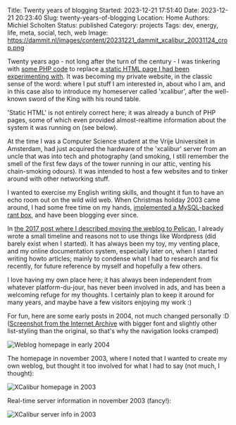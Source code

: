 Title: Twenty years of blogging
Started: 2023-12-21 17:51:40
Date: 2023-12-21 20:23:40
Slug: twenty-years-of-blogging
Location: Home
Authors: Michiel Scholten
Status: published
Category: projects
Tags: dev, energy, life, meta, social, tech, web
Image: https://dammit.nl/images/content/20231221_dammit_xcalibur_20031124_crop.png

Twenty years ago - not long after the turn of the century - I was tinkering with [some PHP code](https://github.com/aquatix/dammit/commits/master?after=7a084bfa7c0e36f63d52c6cc2154fb68a20a6cd7+384&branch=master&qualified_name=refs%2Fheads%2Fmaster) to replace [a static HTML page I had been experimenting with](https://web.archive.org/web/20030829140416/http://aquariusoft.org/~mbscholt/). It was becoming my private website, in the classic sense of the word: where I put stuff I am interested in, about who I am, and in this case also to introduce my homeserver called 'xcalibur', after the well-known sword of the King with his round table.

'Static HTML' is not entirely correct here; it was already a bunch of PHP pages, some of which even provided almost-realtime information about the system it was running on (see below).

At the time I was a Computer Science student at the Vrije Universiteit in Amsterdam, had just acquired the hardware of the 'xcalibur' server from an uncle that was into tech and photography (and smoking, I still remember the smell of the first few days of the tower running in our attic, venting his chain-smoking odours). It was intended to host a few websites and to tinker around with other networking stuff.

I wanted to exercise my English writing skills, and thought it fun to have an echo room out on the wild wild web. When Christmas holiday 2003 came around, I had some free time on my hands, [implemented a MySQL-backed rant box]({filename}20031221-my-very-own-rantbox.md), and have been blogging ever since.

In [the 2017 post where I described moving the weblog to Pelican]({filename}moved-to-pelican.md), I already wrote a small timeline and reasons not to use things like Wordpress (did barely exist when I started). It has always been my toy, my venting place, and my online documentation system, especially later on, when I started writing howto articles; mainly to condense what I had to research and fix recently, for future reference by myself and hopefully a few others.

I love having my own place here; it has always been independent from whatever platform-du-jour, has never been involved in ads, and has been a welcoming refuge for my thoughts. I certainly plan to keep it around for many years, and maybe have a few visitors enjoying my work :)


For fun, here are some early posts in 2004, not much changed personally :D ([Screenshot from the Internet Archive](https://web.archive.org/web/20040205135520/http://aquariusoft.org:80/~mbscholt/) with bigger font and slightly other list-styling than the original, so that's why the navigation looks cramped)

![Weblog homepage in early 2004](https://dammit.nl/images/content/20231221_dammit_xcalibur_20040205_rantbox.png)


The homepage in november 2003, where I noted that I wanted to create my own weblog, but thought it too involved for what I had to say (not much, I thought):

![XCalibur homepage in 2003](https://dammit.nl/images/content/20231221_dammit_xcalibur_20031124.png)


Real-time server information in november 2003 (fancy!):

![XCalibur server info in 2003](https://dammit.nl/images/content/20231221_dammit_xcalibur_20031124_serverinfo.png)
